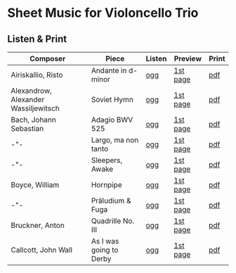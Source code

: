 # Sheet Music for Violoncello Trio

## Listen & Print

Composer | Piece | Listen | Preview | Print
-------- | ----- | ------ | ------- | -----
Airiskallio, Risto | Andante in d-minor | [ogg](http://cellist.bplaced.net/ogg/Airiskallio,%20Risto/airiskallio_andante_in_d.ogg) | [1st page](https://raw.githubusercontent.com/cellist/Lilypond-Sheet-Music/master/Vlc%2C%20Vlc%2C%20Vlc/Airiskallio%2C%20Risto/Andante%20in%20d-moll/preview.png) | [pdf](https://github.com/cellist/Lilypond-Sheet-Music/raw/master/Vlc%2C%20Vlc%2C%20Vlc/Airiskallio%2C%20Risto/Andante%20in%20d-moll/airiskallio_andante_in_d.pdf)
Alexandrow, Alexander Wassiljewitsch | Soviet Hymn | [ogg](http://cellist.bplaced.net/ogg/Alexandrow,%20Alexander%20Wassiljewitsch/alexandrow_hymne.ogg) | [1st page](https://github.com/cellist/Lilypond-Sheet-Music/raw/master/Vlc%2C%20Vlc%2C%20Vlc/Alexandrow%2C%20Alexander%20Wassiljewitsch/Hymne/preview.png) | [pdf](https://github.com/cellist/Lilypond-Sheet-Music/raw/master/Vlc%2C%20Vlc%2C%20Vlc/Alexandrow%2C%20Alexander%20Wassiljewitsch/Hymne/alexandrow_hymne.pdf)
Bach, Johann Sebastian | Adagio BWV 525 | [ogg](http://cellist.bplaced.net/ogg/Bach,%20Johann%20Sebastian/bach_adagio_bwv525.ogg) | [1st page](https://raw.githubusercontent.com/cellist/Lilypond-Sheet-Music/master/Vlc%2C%20Vlc%2C%20Vlc/Bach%2C%20Johann%20Sebastian/Adagio/preview.png) | [pdf](https://github.com/cellist/Lilypond-Sheet-Music/raw/master/Vlc%2C%20Vlc%2C%20Vlc/Bach%2C%20Johann%20Sebastian/Adagio/bach_adagio.pdf)
-"- | Largo, ma non tanto | [ogg](http://cellist.bplaced.net/ogg/Bach,%20Johann%20Sebastian/bach_largo_ma_non_tanto.ogg) | [1st page](https://raw.githubusercontent.com/cellist/Lilypond-Sheet-Music/master/Vlc%2C%20Vlc%2C%20Vlc/Bach%2C%20Johann%20Sebastian/Largo%20ma%20non%20tanto/preview.png) | [pdf](https://github.com/cellist/Lilypond-Sheet-Music/raw/master/Vlc%2C%20Vlc%2C%20Vlc/Bach%2C%20Johann%20Sebastian/Largo%20ma%20non%20tanto/bach_largo_ma_non_tanto.pdf)
-"- | Sleepers, Awake | [ogg](http://cellist.bplaced.net/ogg/Bach,%20Johann%20Sebastian/bach_wachet_auf.ogg) | [1st page](https://raw.githubusercontent.com/cellist/Lilypond-Sheet-Music/master/Vlc%2C%20Vlc%2C%20Vlc/Bach%2C%20Johann%20Sebastian/Wachet%20auf/preview.png) | [pdf](https://github.com/cellist/Lilypond-Sheet-Music/raw/master/Vlc%2C%20Vlc%2C%20Vlc/Bach%2C%20Johann%20Sebastian/Wachet%20auf/bach_wachet_auf.pdf)
Boyce, William | Hornpipe | [ogg](http://cellist.bplaced.net/ogg/Boyce,%20William/boyce_hornpipe.ogg) | [1st page](https://raw.githubusercontent.com/cellist/Lilypond-Sheet-Music/master/Vlc%2C%20Vlc%2C%20Vlc/Boyce%2C%20William/Hornpipe/preview.png) | [pdf](https://github.com/cellist/Lilypond-Sheet-Music/raw/master/Vlc%2C%20Vlc%2C%20Vlc/Boyce%2C%20William/Hornpipe/boyce_hornpipe.pdf)
-"- | Präludium & Fuga | [ogg](http://cellist.bplaced.net/ogg/Boyce,%20William/boyce_praeludium_fuge.ogg) | [1st page](https://raw.githubusercontent.com/cellist/Lilypond-Sheet-Music/master/Vlc%2C%20Vlc%2C%20Vlc/Boyce%2C%20William/Praeludium%20und%20Fuge/preview.png) | [pdf](https://github.com/cellist/Lilypond-Sheet-Music/raw/master/Vlc%2C%20Vlc%2C%20Vlc/Boyce%2C%20William/Praeludium%20und%20Fuge/boyce_praeludium_fuge.pdf)
Bruckner, Anton | Quadrille No. III | [ogg](http://cellist.bplaced.net/ogg/Bruckner,%20Anton/bruckner_quadrille.ogg) | [1st page](https://github.com/cellist/Lilypond-Sheet-Music/raw/master/Vlc%2C%20Vlc%2C%20Vlc/Bruckner%2C%20Anton/Quadrille/preview.png) | [pdf](https://github.com/cellist/Lilypond-Sheet-Music/raw/master/Vlc%2C%20Vlc%2C%20Vlc/Bruckner%2C%20Anton/Quadrille/bruckner_quadrille.pdf)
Callcott, John Wall | As I was going to Derby | [ogg](http://cellist.bplaced.net/ogg/Callcott,%20John%20Wall/callcott_going_to_derby.ogg) | [1st page](https://raw.githubusercontent.com/cellist/Lilypond-Sheet-Music/master/Vlc%2C%20Vlc%2C%20Vlc/Callcott%2C%20John%20Wall/As%20I%20was%20going%20to%20Derby/preview.png) | [pdf](https://github.com/cellist/Lilypond-Sheet-Music/raw/master/Vlc%2C%20Vlc%2C%20Vlc/Callcott%2C%20John%20Wall/As%20I%20was%20going%20to%20Derby/callcott_going_to_derby.pdf)
